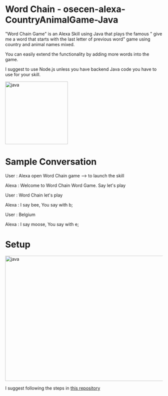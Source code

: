 # Word Chain  - osecen-alexa-CountryAnimalGame-Java

"Word Chain Game" is an Alexa Skill using Java that plays the famous " give me a word that starts with the last letter of previous word" game using country and animal names mixed. 

You can easily extend the functionality by adding more words into the game.

I suggest to use Node.js unless you have backend Java code you have to use for your skill. 
 
<img align="center" src="https://user-images.githubusercontent.com/81345268/121832232-9b25b600-cc97-11eb-8c77-579a3cfd2112.jpg" alt="java" width="200" height="200"/>

# Sample Conversation
User : Alexa open Word Chain game --> to launch the skill

Alexa : Welcome to Word Chain Word Game. Say let's play

User : Word Chain let's play

Alexa :  I say bee, You say with  b;

User : Belgium

Alexa :  I say moose, You say with  e;


# Setup
<img align="center" src="https://camo.githubusercontent.com/34b4528b94019892f5cd4f7c6e768f4246c1e4c2/68747470733a2f2f63646e2d696d616765732d312e6d656469756d2e636f6d2f6d61782f313230302f312a323459494b4f6436613838746570324e6f336a3262412e706e67" alt="java" width="533" height="400"/>

I suggest following the steps in [this repository](https://github.com/Swati4star/Alexa-Atlas-Skill#sample-conversation)



